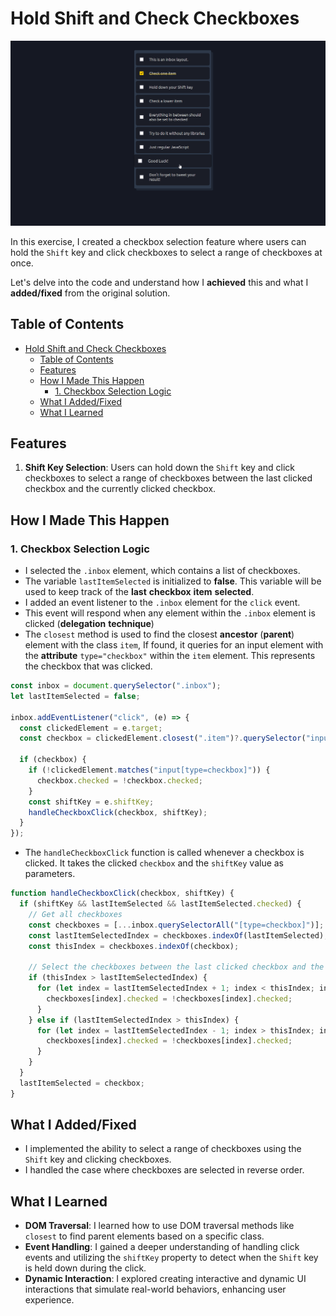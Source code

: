 
# Hold Shift and Check Checkboxes

![Checkbox Selection](assets/image/showcase.gif)

In this exercise, I created a checkbox selection feature where users can hold the `Shift` key and click checkboxes to select a range of checkboxes at once.

Let's delve into the code and understand how I **achieved** this and what I **added/fixed** from the original solution.

## Table of Contents

- [Hold Shift and Check Checkboxes](#hold-shift-and-check-checkboxes)
  - [Table of Contents](#table-of-contents)
  - [Features](#features)
  - [How I Made This Happen](#how-i-made-this-happen)
    - [1. Checkbox Selection Logic](#1-checkbox-selection-logic)
  - [What I Added/Fixed](#what-i-addedfixed)
  - [What I Learned](#what-i-learned)

## Features

1. **Shift Key Selection**: Users can hold down the `Shift` key and click checkboxes to select a range of checkboxes between the last clicked checkbox and the currently clicked checkbox.

## How I Made This Happen

### 1. Checkbox Selection Logic

- I selected the `.inbox` element, which contains a list of checkboxes.
- The variable `lastItemSelected` is initialized to **false**. This variable will be used to keep track of the **last** **checkbox** **item** **selected**.
- I added an event listener  to the `.inbox` element for the `click` event.
- This event  will respond when any element within the `.inbox` element is clicked (**delegation** **technique**)
- The `closest` method is used to find the closest **ancestor** (**parent**) element with the class `item`, If found, it queries for an input element with the **attribute** `type="checkbox"` within the `item` element. This represents the checkbox that was clicked.

```js
const inbox = document.querySelector(".inbox");
let lastItemSelected = false;

inbox.addEventListener("click", (e) => {
  const clickedElement = e.target;
  const checkbox = clickedElement.closest(".item")?.querySelector("input[type=checkbox]");

  if (checkbox) {
    if (!clickedElement.matches("input[type=checkbox]")) {
      checkbox.checked = !checkbox.checked;
    }
    const shiftKey = e.shiftKey;
    handleCheckboxClick(checkbox, shiftKey);
  }
});
```

- The `handleCheckboxClick` function is called whenever a checkbox is clicked. It takes the clicked `checkbox` and the `shiftKey` value as parameters.

```js
function handleCheckboxClick(checkbox, shiftKey) {
  if (shiftKey && lastItemSelected && lastItemSelected.checked) {
    // Get all checkboxes
    const checkboxes = [...inbox.querySelectorAll("[type=checkbox]")];
    const lastItemSelectedIndex = checkboxes.indexOf(lastItemSelected);
    const thisIndex = checkboxes.indexOf(checkbox);

    // Select the checkboxes between the last clicked checkbox and the current checkbox
    if (thisIndex > lastItemSelectedIndex) {
      for (let index = lastItemSelectedIndex + 1; index < thisIndex; index++) {
        checkboxes[index].checked = !checkboxes[index].checked;
      }
    } else if (lastItemSelectedIndex > thisIndex) {
      for (let index = lastItemSelectedIndex - 1; index > thisIndex; index--) {
        checkboxes[index].checked = !checkboxes[index].checked;
      }
    }
  }
  lastItemSelected = checkbox;
}
```

## What I Added/Fixed

- I implemented the ability to select a range of checkboxes using the `Shift` key and clicking checkboxes.
- I handled the case where checkboxes are selected in reverse order.

## What I Learned

- **DOM Traversal**: I learned how to use DOM traversal methods like `closest` to find parent elements based on a specific class.
- **Event Handling**: I gained a deeper understanding of handling click events and utilizing the `shiftKey` property to detect when the `Shift` key is held down during the click.
- **Dynamic Interaction**: I explored creating interactive and dynamic UI interactions that simulate real-world behaviors, enhancing user experience.
